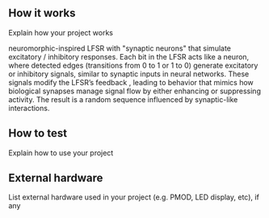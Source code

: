 <!---

This file is used to generate your project datasheet. Please fill in the information below and delete any unused
sections.

You can also include images in this folder and reference them in the markdown. Each image must be less than
512 kb in size, and the combined size of all images must be less than 1 MB.
-->

## How it works

Explain how your project works

neuromorphic-inspired LFSR with "synaptic neurons" that simulate excitatory / inhibitory responses. Each bit in the LFSR acts like a neuron, where detected edges (transitions from 0 to 1 or 1 to 0) generate excitatory or inhibitory signals, similar to synaptic inputs in neural networks. These signals modify the LFSR’s feedback , leading to behavior that mimics how biological synapses manage signal flow by either enhancing or suppressing activity. The result is a random sequence influenced by synaptic-like interactions.

## How to test

Explain how to use your project

## External hardware

List external hardware used in your project (e.g. PMOD, LED display, etc), if any
